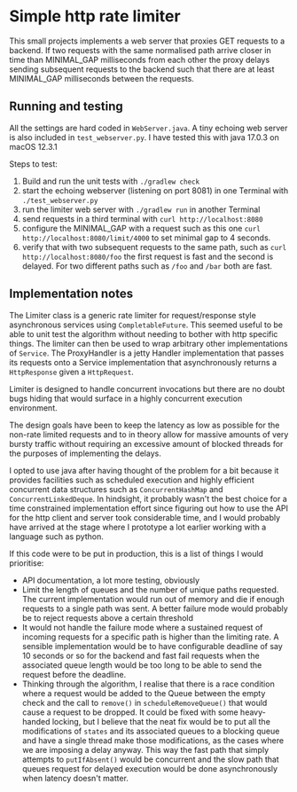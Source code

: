 # Simple http rate limiter

This small projects implements a web server that proxies GET requests to a backend.
If two requests with the same normalised path arrive closer in time than MINIMAL_GAP
milliseconds from each other the proxy delays sending subsequent requests to the backend
such that there are at least MINIMAL_GAP milliseconds between the requests.

## Running and testing

All the settings are hard coded in `WebServer.java`. A tiny echoing web server is also
included in `test_webserver.py`. I have tested this with java 17.0.3 on macOS 12.3.1

Steps to test:
1. Build and run the unit tests with `./gradlew check`
2. start the echoing webserver (listening on port 8081) in one Terminal with `./test_webserver.py`
3. run the limiter web server with `./gradlew run` in another Terminal
4. send requests in a third terminal with `curl http://localhost:8080`
5. configure the MINIMAL_GAP with a request such as this one `curl http://localhost:8080/limit/4000`
   to set minimal gap to 4 seconds.
6. verify that with two subsequent requests to the same path, such as `curl http://localhost:8080/foo`
   the first request is fast and the second is delayed. For two different paths such as `/foo` and 
   `/bar` both are fast.

## Implementation notes

The Limiter class is a generic rate limiter for request/response style asynchronous services using
`CompletableFuture`. This seemed useful to be able to unit test the algorithm without needing to
bother with http specific things. The limiter can then be used to wrap arbitrary other 
implementations of `Service`. The ProxyHandler is a jetty Handler implementation that passes its
requests onto a Service implementation that asynchronously returns a `HttpResponse` given a 
`HttpRequest`. 

Limiter is designed to handle concurrent invocations but there are no doubt bugs hiding that would
surface in a highly concurrent execution environment.

The design goals have been to keep the latency as low as possible for the non-rate limited requests
and to in theory allow for massive amounts of very bursty traffic without requiring an excessive 
amount of blocked threads for the purposes of implementing the delays.

I opted to use java after having thought of the problem for a bit because it provides facilities
such as scheduled execution and highly efficient concurrent data structures such as `ConcurrentHashMap`
and `ConcurrentLinkedDeque`. In hindsight, it probably wasn't the best choice for a time constrained 
implementation effort since figuring out how to use the API for the http client and server took 
considerable time, and I would probably have arrived at the stage where I prototype a lot earlier 
working with a language such as python.

If this code were to be put in production, this is a list of things I would prioritise:

* API documentation, a lot more testing, obviously
* Limit the length of queues and the number of unique paths requested. The current implementation
  would run out of memory and die if enough requests to a single path was sent. A better failure
  mode would probably be to reject requests above a certain threshold
* It would not handle the failure mode where a sustained request of incoming requests for a 
  specific path is higher than the limiting rate. A sensible implementation would be to have
  configurable deadline of say 10 seconds or so for the backend and fast fail requests when 
  the associated queue length would be too long to be able to send the request before the deadline.
* Thinking through the algorithm, I realise that there is a race condition where a request would 
  be added to the Queue between the empty check and the call to `remove()` in `scheduleRemoveQueue()`
  that would cause a request to be dropped. It could be fixed with some heavy-handed locking,
  but I believe that the neat fix would be to put all the modifications of `states` and its 
  associated queues to a blocking queue and have a single thread make those modifications, as 
  the cases where we are imposing a delay anyway. This way the fast path that simply attempts
  to `putIfAbsent()` would be concurrent and the slow path that queues request for delayed execution
  would be done asynchronously when latency doesn't matter.